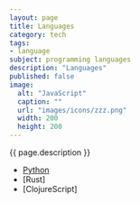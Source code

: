 ```yaml
---
layout: page
title: Languages
category: tech
tags:
- language
subject: programming languages
description: "Languages"
published: false
image:
  alt: "JavaScript"
  caption: ""
  url: "images/icons/zzz.png"
  width: 200
  height: 200
---
```


{{ page.description }}

* [Python](https://www.python.org/)
* [Rust]
* [ClojureScript]

